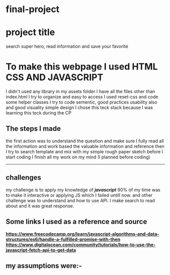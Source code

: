 # final-project
# project title
search super hero, read information and save your favorite
# To make this webpage I used HTML CSS AND JAVASCRIPT
I didn't used any library
in my assets folder I have all the files other than index.html
I try to organize and easy to access
I used reset-css and code some helper classes
I try to code sementic, good practices usability also and good visuality simple design
I chose this teck stack because I was learning this teck during the CP  
 
## The steps I made
the first action was to understand the question and make sure I fully read all the information and work based the valuable information and reference
then I try to search template and mix with my simple rough paper sketch 
before I start coding I finish all my work on my mind (I planned before coding)

---
## challenges
my challenge is to apply my knowledge of ***javascript*** 90% of my time was to make it interactive or applying JS which I failed untill now.
and other challenge was to understand and how to use API. I make search to read about and it was great response.


## Some links I used as a reference and source 
**https://www.freecodecamp.org/learn/javascript-algorithms-and-data-structures/es6/handle-a-fulfilled-promise-with-then**  
**https://www.digitalocean.com/community/tutorials/how-to-use-the-javascript-fetch-api-to-get-data** 

## my assumptions were:-
 


